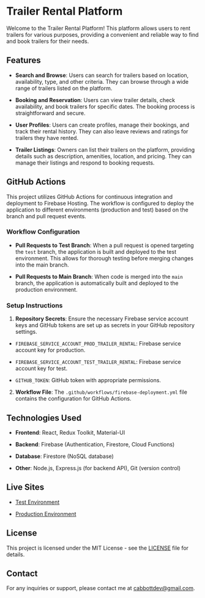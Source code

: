 # Trailer Rental Platform

Welcome to the Trailer Rental Platform! This platform allows users to rent trailers for various purposes, providing a convenient and reliable way to find and book trailers for their needs.

## Features

- **Search and Browse**: Users can search for trailers based on location, availability, type, and other criteria. They can browse through a wide range of trailers listed on the platform.

- **Booking and Reservation**: Users can view trailer details, check availability, and book trailers for specific dates. The booking process is straightforward and secure.

- **User Profiles**: Users can create profiles, manage their bookings, and track their rental history. They can also leave reviews and ratings for trailers they have rented.

- **Trailer Listings**: Owners can list their trailers on the platform, providing details such as description, amenities, location, and pricing. They can manage their listings and respond to booking requests.

## GitHub Actions

This project utilizes GitHub Actions for continuous integration and deployment to Firebase Hosting. The workflow is configured to deploy the application to different environments (production and test) based on the branch and pull request events.

### Workflow Configuration

- **Pull Requests to Test Branch**: When a pull request is opened targeting the `test` branch, the application is built and deployed to the test environment. This allows for thorough testing before merging changes into the main branch.

- **Pull Requests to Main Branch**: When code is merged into the `main` branch, the application is automatically built and deployed to the production environment.

### Setup Instructions

1.  **Repository Secrets**: Ensure the necessary Firebase service account keys and GitHub tokens are set up as secrets in your GitHub repository settings.

- `FIREBASE_SERVICE_ACCOUNT_PROD_TRAILER_RENTAL`: Firebase service account key for production.

- `FIREBASE_SERVICE_ACCOUNT_TEST_TRAILER_RENTAL`: Firebase service account key for test.

- `GITHUB_TOKEN`: GitHub token with appropriate permissions.

2.  **Workflow File**: The `.github/workflows/firebase-deployment.yml` file contains the configuration for GitHub Actions.

## Technologies Used

- **Frontend**: React, Redux Toolkit, Material-UI

- **Backend**: Firebase (Authentication, Firestore, Cloud Functions)

- **Database**: Firestore (NoSQL database)

- **Other**: Node.js, Express.js (for backend API), Git (version control)

## Live Sites

- [Test Environment](https://test-trailer-rental.web.app/)

- [Production Environment](https://prod-trailer-rental.web.app/)

## License

This project is licensed under the MIT License - see the [LICENSE](LICENSE) file for details.

## Contact

For any inquiries or support, please contact me at [cabbottdev@gmail.com](mailto:cabbottdev@gmail.com).
